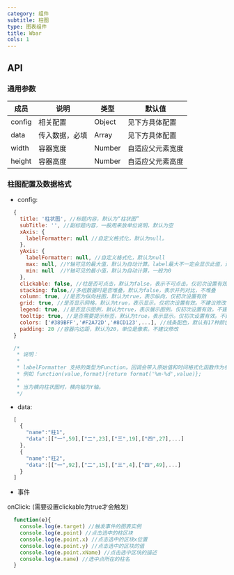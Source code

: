 ```yaml
---
category: 组件
subtitle: 柱图
type: 图表组件
title: Wbar
cols: 1
---
```



## API

### 通用参数

| 成员 | 说明 | 类型 | 默认值 |
|---|---|---|---|
| config | 相关配置 | Object | 见下方具体配置 |
| data | 传入数据，必填 | Array | 见下方具体配置 |
| width | 容器宽度 | Number | 自适应父元素宽度 |
| height | 容器高度 | Number | 自适应父元素高度 |

### 柱图配置及数据格式

* config:

```javascript
  {
    title: '柱状图', //标题内容，默认为“柱状图”
    subTitle: '', //副标题内容，一般用来放单位说明，默认为空
    xAxis: {
      labelFormatter: null //自定义格式化，默认为null。
    },
    yAxis: {
      labelFormatter: null, //自定义格式化，默认为null
      max: null, //Y轴可见的最大值，默认为自动计算。label最大不一定会显示此值，还与间隔有关。
      min: null  //Y轴可见的最小值，默认为自动计算，一般为0
    },
    clickable: false, //柱是否可点击，默认为false，表示不可点击。仅初次设置有效
    stacking: false,//多组数据时是否堆叠，默认为false，表示并列对比，不堆叠
    column: true, //是否为纵向柱图，默认为true，表示纵向，仅初次设置有效
    grid: true, //是否显示网格，默认为true，表示显示。仅初次设置有效。不建议修改
    legend: true, //是否显示图例，默认为true，表示展示图例。仅初次设置有效。不建议修改
    tooltip: true, //是否需要提示标签，默认为true，表示显示。仅初次设置有效。不建议修改
    colors: ['#389BFF','#F2A72D','#8CD123',...], //线条配色，默认有17种颜色。不建议修改
    padding: 20 //容器内边距，默认为20，单位是像素。不建议修改
  }

  /*
   * 说明：
   *
   * labelFormatter 支持的类型为Function。回调会带入原始值和时间格式化函数作为参数。返回值即为显示内容
   * 例如 function(value,format){return format('%m-%d',value)};
   *
   * 当为横向柱状图时，横向轴为Y轴。
   */
```

* data:

```javascript
  [
    {
      "name":"柱1",
      "data":[["一",59],["二",23],["三",19],["四",27],...]
    },
    {
      "name":"柱2",
      "data":[["一",92],["二",15],["三",4],["四",49],...]
    }
  ]
```

* 事件

onClick: (需要设置clickable为true才会触发)

```javascript
  function(e){
    console.log(e.target) //触发事件的图表实例
    console.log(e.point) //点击选中的柱区块
    console.log(e.point.x) //点击选中的区块x位置
    console.log(e.point.y) //点击选中的区块的值
    console.log(e.point.xName) //点击选中区块的描述
    console.log(e.name) //选中点所在的柱名
  }
```
